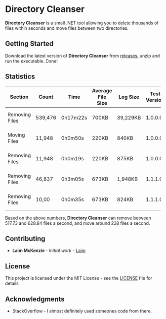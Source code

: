 # Directory Cleanser
**Directory Cleanser** is a small .NET tool allowing you to delete thousands of files within seconds and move files between two directories. 

## Getting Started

Download the latest version of **Directory Cleanser** from [releases](https://github.com/Laim/Directory-Cleanser/releases), unzip and run the executable.  Done!

## Statistics 

| Section  |  Count | Time  | Average File Size  | Log Size  | Test Version  | Test Date  |
|---|---|---|---|---|---|---|
| Removing Files | 539,476 | 0h17m22s | 700KB | 39,229KB | 1.0.0.0 | 24-12-2019 |
| Moving Files | 11,948 | 0h0m50s | 220KB | 840KB | 1.0.0.0 | 24-12-2019 |
| Removing Files | 11,948 | 0h0m19s | 220KB | 875KB | 1.0.0.0 | 24-12-2019 |
| Removing Files | 46,837 | 0h3m05s | 673KB | 1,948KB | 1.1.1.0 | 27-12-2019 |
| Removing Files | 10,00 | 0h0m35s | 673KB | 824KB | 1.1.1.0 | 27-12-2019 |

Based on the above numbers, **Directory Cleanser** can remove between 517.73 and 628.84 files a second, and move around 238 files a second.

## Contributing

* **Laim McKenzie** - *Initial work* - [Laim](https://github.com/Laim)

## License

This project is licensed under the MIT License - see the [LICENSE](LICENSE) file for details

## Acknowledgments

* StackOverflow - I almost definitely used someones code from there. 
